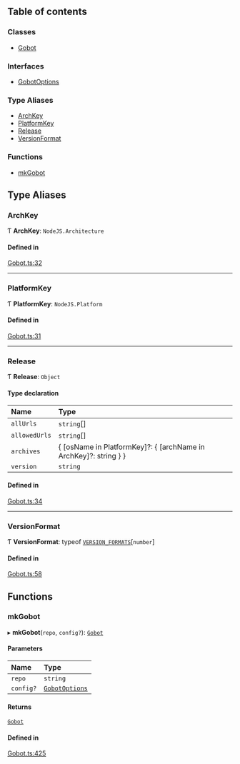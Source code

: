 ## Table of contents

### Classes

- [Gobot](../classes/Gobot.Gobot.md)

### Interfaces

- [GobotOptions](../interfaces/Gobot.GobotOptions.md)

### Type Aliases

- [ArchKey](Gobot.md#archkey)
- [PlatformKey](Gobot.md#platformkey)
- [Release](Gobot.md#release)
- [VersionFormat](Gobot.md#versionformat)

### Functions

- [mkGobot](Gobot.md#mkgobot)

## Type Aliases

### ArchKey

Ƭ **ArchKey**: `NodeJS.Architecture`

#### Defined in

[Gobot.ts:32](https://github.com/benallfree/gobot/blob/main/src/Gobot.ts#L32)

---

### PlatformKey

Ƭ **PlatformKey**: `NodeJS.Platform`

#### Defined in

[Gobot.ts:31](https://github.com/benallfree/gobot/blob/main/src/Gobot.ts#L31)

---

### Release

Ƭ **Release**: `Object`

#### Type declaration

| Name          | Type                                                               |
| :------------ | :----------------------------------------------------------------- |
| `allUrls`     | `string`[]                                                         |
| `allowedUrls` | `string`[]                                                         |
| `archives`    | \{ [osName in PlatformKey]?: \{ [archName in ArchKey]?: string } } |
| `version`     | `string`                                                           |

#### Defined in

[Gobot.ts:34](https://github.com/benallfree/gobot/blob/main/src/Gobot.ts#L34)

---

### VersionFormat

Ƭ **VersionFormat**: typeof [`VERSION_FORMATS`](../classes/Gobot.Gobot.md#version_formats)[`number`]

#### Defined in

[Gobot.ts:58](https://github.com/benallfree/gobot/blob/main/src/Gobot.ts#L58)

## Functions

### mkGobot

▸ **mkGobot**(`repo`, `config?`): [`Gobot`](../classes/Gobot.Gobot.md)

#### Parameters

| Name      | Type                                                  |
| :-------- | :---------------------------------------------------- |
| `repo`    | `string`                                              |
| `config?` | [`GobotOptions`](../interfaces/Gobot.GobotOptions.md) |

#### Returns

[`Gobot`](../classes/Gobot.Gobot.md)

#### Defined in

[Gobot.ts:425](https://github.com/benallfree/gobot/blob/main/src/Gobot.ts#L425)
